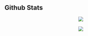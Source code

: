 

## Github Stats  
<div align="center"><img src="https://github-readme-stats.vercel.app/api?username=snyakocode&show_icons=true&count_private=true&hide_border=true" align="center" /></div>  
<br/>  
<div align="center">
<img src="https://komarev.com/ghpvc/?username=snyakocode&&style=flat-square" align="center" />
</div>  
<br/>  
<br />
